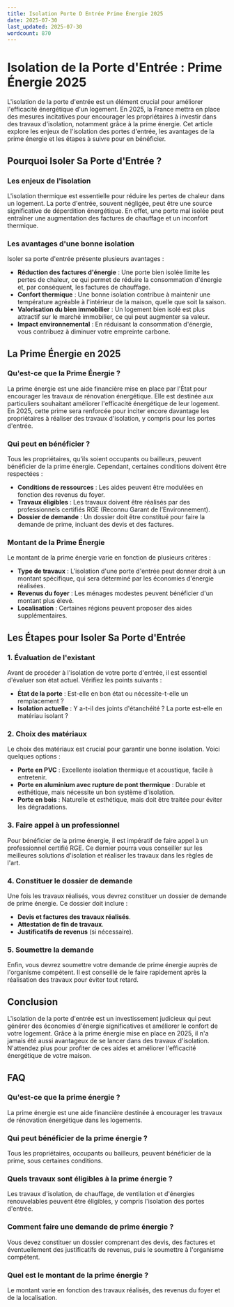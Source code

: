 ```yaml
---
title: Isolation Porte D Entrée Prime Énergie 2025
date: 2025-07-30
last_updated: 2025-07-30
wordcount: 870
---
```


# Isolation de la Porte d'Entrée : Prime Énergie 2025

L'isolation de la porte d'entrée est un élément crucial pour améliorer l'efficacité énergétique d'un logement. En 2025, la France mettra en place des mesures incitatives pour encourager les propriétaires à investir dans des travaux d'isolation, notamment grâce à la prime énergie. Cet article explore les enjeux de l'isolation des portes d'entrée, les avantages de la prime énergie et les étapes à suivre pour en bénéficier.

## Pourquoi Isoler Sa Porte d'Entrée ?

### Les enjeux de l'isolation

L'isolation thermique est essentielle pour réduire les pertes de chaleur dans un logement. La porte d'entrée, souvent négligée, peut être une source significative de déperdition énergétique. En effet, une porte mal isolée peut entraîner une augmentation des factures de chauffage et un inconfort thermique.

### Les avantages d'une bonne isolation

Isoler sa porte d'entrée présente plusieurs avantages :

- **Réduction des factures d'énergie** : Une porte bien isolée limite les pertes de chaleur, ce qui permet de réduire la consommation d'énergie et, par conséquent, les factures de chauffage.
- **Confort thermique** : Une bonne isolation contribue à maintenir une température agréable à l'intérieur de la maison, quelle que soit la saison.
- **Valorisation du bien immobilier** : Un logement bien isolé est plus attractif sur le marché immobilier, ce qui peut augmenter sa valeur.
- **Impact environnemental** : En réduisant la consommation d'énergie, vous contribuez à diminuer votre empreinte carbone.

## La Prime Énergie en 2025

### Qu'est-ce que la Prime Énergie ?

La prime énergie est une aide financière mise en place par l'État pour encourager les travaux de rénovation énergétique. Elle est destinée aux particuliers souhaitant améliorer l'efficacité énergétique de leur logement. En 2025, cette prime sera renforcée pour inciter encore davantage les propriétaires à réaliser des travaux d'isolation, y compris pour les portes d'entrée.

### Qui peut en bénéficier ?

Tous les propriétaires, qu'ils soient occupants ou bailleurs, peuvent bénéficier de la prime énergie. Cependant, certaines conditions doivent être respectées :

- **Conditions de ressources** : Les aides peuvent être modulées en fonction des revenus du foyer.
- **Travaux éligibles** : Les travaux doivent être réalisés par des professionnels certifiés RGE (Reconnu Garant de l’Environnement).
- **Dossier de demande** : Un dossier doit être constitué pour faire la demande de prime, incluant des devis et des factures.

### Montant de la Prime Énergie

Le montant de la prime énergie varie en fonction de plusieurs critères :

- **Type de travaux** : L'isolation d'une porte d'entrée peut donner droit à un montant spécifique, qui sera déterminé par les économies d'énergie réalisées.
- **Revenus du foyer** : Les ménages modestes peuvent bénéficier d'un montant plus élevé.
- **Localisation** : Certaines régions peuvent proposer des aides supplémentaires.

## Les Étapes pour Isoler Sa Porte d'Entrée

### 1. Évaluation de l'existant

Avant de procéder à l'isolation de votre porte d'entrée, il est essentiel d'évaluer son état actuel. Vérifiez les points suivants :

- **État de la porte** : Est-elle en bon état ou nécessite-t-elle un remplacement ?
- **Isolation actuelle** : Y a-t-il des joints d'étanchéité ? La porte est-elle en matériau isolant ?

### 2. Choix des matériaux

Le choix des matériaux est crucial pour garantir une bonne isolation. Voici quelques options :

- **Porte en PVC** : Excellente isolation thermique et acoustique, facile à entretenir.
- **Porte en aluminium avec rupture de pont thermique** : Durable et esthétique, mais nécessite un bon système d'isolation.
- **Porte en bois** : Naturelle et esthétique, mais doit être traitée pour éviter les dégradations.

### 3. Faire appel à un professionnel

Pour bénéficier de la prime énergie, il est impératif de faire appel à un professionnel certifié RGE. Ce dernier pourra vous conseiller sur les meilleures solutions d'isolation et réaliser les travaux dans les règles de l'art.

### 4. Constituer le dossier de demande

Une fois les travaux réalisés, vous devrez constituer un dossier de demande de prime énergie. Ce dossier doit inclure :

- **Devis et factures des travaux réalisés**.
- **Attestation de fin de travaux**.
- **Justificatifs de revenus** (si nécessaire).

### 5. Soumettre la demande

Enfin, vous devrez soumettre votre demande de prime énergie auprès de l'organisme compétent. Il est conseillé de le faire rapidement après la réalisation des travaux pour éviter tout retard.

## Conclusion

L'isolation de la porte d'entrée est un investissement judicieux qui peut générer des économies d'énergie significatives et améliorer le confort de votre logement. Grâce à la prime énergie mise en place en 2025, il n'a jamais été aussi avantageux de se lancer dans des travaux d'isolation. N'attendez plus pour profiter de ces aides et améliorer l'efficacité énergétique de votre maison.

## FAQ

### Qu'est-ce que la prime énergie ?

La prime énergie est une aide financière destinée à encourager les travaux de rénovation énergétique dans les logements.

### Qui peut bénéficier de la prime énergie ?

Tous les propriétaires, occupants ou bailleurs, peuvent bénéficier de la prime, sous certaines conditions.

### Quels travaux sont éligibles à la prime énergie ?

Les travaux d'isolation, de chauffage, de ventilation et d'énergies renouvelables peuvent être éligibles, y compris l'isolation des portes d'entrée.

### Comment faire une demande de prime énergie ?

Vous devez constituer un dossier comprenant des devis, des factures et éventuellement des justificatifs de revenus, puis le soumettre à l'organisme compétent.

### Quel est le montant de la prime énergie ?

Le montant varie en fonction des travaux réalisés, des revenus du foyer et de la localisation.